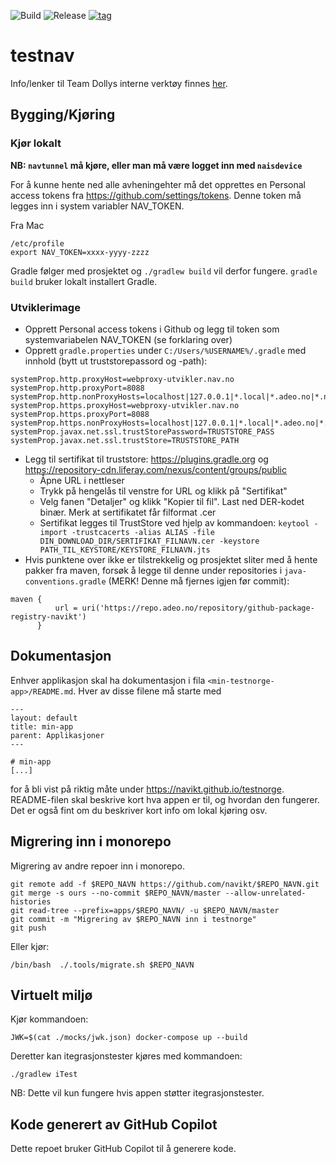 ![Build](https://github.com/navikt/testnorge/workflows/Build/badge.svg)
![Release](https://github.com/navikt/testnorge/workflows/Release/badge.svg)
[![tag](https://img.shields.io/github/v/tag/navikt/testnorge)](https://github.com/navikt/testnorge/releases)

# testnav

Info/lenker til Team Dollys interne verktøy finnes [her](https://navikt.github.io/testnorge/).

## Bygging/Kjøring
### Kjør lokalt

**NB: `navtunnel` må kjøre, eller man må være logget inn med `naisdevice`**

For å kunne hente ned alle avheningehter må det opprettes en Personal access tokens fra https://github.com/settings/tokens. Denne token må legges inn i system variabler NAV_TOKEN.

Fra Mac
```
/etc/profile
export NAV_TOKEN=xxxx-yyyy-zzzz
```

Gradle følger med prosjektet og `./gradlew build` vil derfor fungere. `gradle build` bruker lokalt installert Gradle.


### Utviklerimage
- Opprett Personal access tokens i Github og legg til token som systemvariabelen NAV_TOKEN (se forklaring over)
- Opprett `gradle.properties` under `C:/Users/%USERNAME%/.gradle` med innhold (bytt ut truststorepassord og -path):
```
systemProp.http.proxyHost=webproxy-utvikler.nav.no
systemProp.http.proxyPort=8088
systemProp.http.nonProxyHosts=localhost|127.0.0.1|*.local|*.adeo.no|*.nav.no|*.aetat.no|*.devillo.no|*.oera.no|*devel
systemProp.https.proxyHost=webproxy-utvikler.nav.no
systemProp.https.proxyPort=8088
systemProp.https.nonProxyHosts=localhost|127.0.0.1|*.local|*.adeo.no|*.nav.no|*.aetat.no|*.devillo.no|*.oera.no|*devel
systemProp.javax.net.ssl.trustStorePassword=TRUSTSTORE_PASS
systemProp.javax.net.ssl.trustStore=TRUSTSTORE_PATH
```
- Legg til sertifikat til truststore: https://plugins.gradle.org og https://repository-cdn.liferay.com/nexus/content/groups/public 
    - Åpne URL i nettleser
    - Trykk på hengelås til venstre for URL og klikk på "Sertifikat"
    - Velg fanen "Detaljer" og klikk "Kopier til fil". Last ned DER-kodet binær. Merk at sertifikatet får filformat .cer
    - Sertifikat legges til TrustStore ved hjelp av kommandoen:
        ``keytool -import -trustcacerts -alias ALIAS -file DIN_DOWNLOAD_DIR/SERTIFIKAT_FILNAVN.cer -keystore PATH_TIL_KEYSTORE/KEYSTORE_FILNAVN.jts``
- Hvis punktene over ikke er tilstrekkelig og prosjektet sliter med å hente pakker fra maven, forsøk å legge til denne 
under repositories i `java-conventions.gradle` (MERK! Denne må fjernes igjen før commit):
``` 
maven {
          url = uri('https://repo.adeo.no/repository/github-package-registry-navikt')
      }
```
## Dokumentasjon
Enhver applikasjon skal ha dokumentasjon i fila `<min-testnorge-app>/README.md`. Hver av disse filene må starte med
```
---
layout: default
title: min-app
parent: Applikasjoner
---

# min-app
[...]
```
for å bli vist på riktig måte under https://navikt.github.io/testnorge.
README-filen skal beskrive kort hva appen er til, og hvordan den fungerer. Det er også fint om du beskriver kort
info om lokal kjøring osv.

## Migrering inn i monorepo

Migrering av andre repoer inn i monorepo.
```
git remote add -f $REPO_NAVN https://github.com/navikt/$REPO_NAVN.git
git merge -s ours --no-commit $REPO_NAVN/master --allow-unrelated-histories
git read-tree --prefix=apps/$REPO_NAVN/ -u $REPO_NAVN/master
git commit -m "Migrering av $REPO_NAVN inn i testnorge"
git push
```

Eller kjør:
```
/bin/bash  ./.tools/migrate.sh $REPO_NAVN
```

## Virtuelt miljø 
Kjør kommandoen: 

```
JWK=$(cat ./mocks/jwk.json) docker-compose up --build
```

Deretter kan itegrasjonstester kjøres med kommandoen: 

```
./gradlew iTest
```

NB: Dette vil kun fungere hvis appen støtter itegrasjonstester.


## Kode generert av GitHub Copilot

Dette repoet bruker GitHub Copilot til å generere kode.